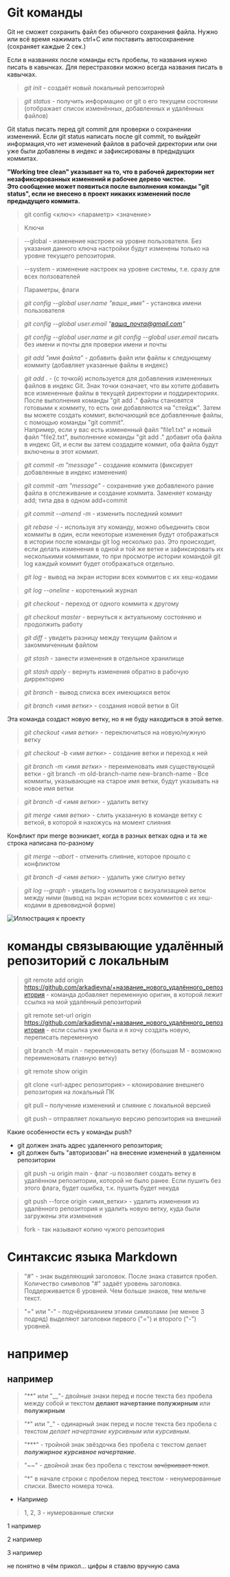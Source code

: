 # Git команды

Git не сможет сохранить файл без обычного сохранения файла. Нужно или всё время нажимать ctrl+C или поставить автосохранение (сохраняет каждые 2 сек.) 

Если в названиях после команды есть пробелы, то названия нужно писать в кавычках. Для перестраховки можно всегда названия писать в кавычках.
 
> *git init* - создаёт новый локальный репозиторий 
 
> *git status* - получить информацию от git o его текущем состоянии (отображает список изменённых, добавленных и удалённых файлов)

 Git status писать перед git commit для проверки о сохранении изменений. Если git status написать после git commit, то выйдейт информация,что нет изменений файлов в рабочей директории или они уже были добавлены в индекс и зафиксированы в предыдущих коммитах.

**"Working tree clean" указывает на то, что в рабочей директории нет незафиксированных изменений и рабочее дерево чистое.  
Это сообщение может появиться после выполнения команды "git status", если не внесено в проект никаких изменений после предыдущего коммита.**
 
> git config <ключ> <параметр> <значение>
 
> Ключи 
 
>--global - изменение настроек на уровне пользователя. Без указания данного ключа настройки будут изменены только на уровне текущего репозитория.
 
>--system - изменение настроек на уровне системы, т.е. сразу для всех ползователей
 
> Параметры, флаги
 
> *git config --global user.name "ваше_имя"* - установка имени пользователя
 
> *git config --global user.email "ваша_почта@gmail.com"*

> *git config --global user.name* и *git config --global user.email* писать без имени и почты для проверки имени и почты
 
> *git add "имя файла"* - добавить файл или файлы к следующему коммиту (добавляет указанные файлы в индекс)

> *git add .* - (с точкой) используется для добавления измененных файлов в индекс Git. Знак точки означает, что вы хотите добавить все измененные файлы в текущей директории и поддиректориях.
После выполнения команды "git add ." файлы становятся готовыми к коммиту, то есть они добавляются на "стейдж". Затем вы можете создать коммит, включающий все добавленные файлы, с помощью команды "git commit".  
Например, если у вас есть измененный файл "file1.txt" и новый файл "file2.txt", выполнение команды "git add ." добавит оба файла в индекс Git, и если вы затем создадите коммит, оба файла будут включены в этот коммит.
 
> *git commit -m "message"* - создание коммита (фиксирует добавленные в индекс изменения)

> *git commit -am "message"* - сохранение уже добавленого рание файла в отслеживание и создание коммита. Заменяет команду add; типа два в одном add+commit

> *git commit --amend -m* - изменить последний коммит
 
> *git rebase -i* - используя эту команду, можно объединить свои коммиты в один, если некоторые изменения будут отображаться в истории после команды git log несколько раз. Это происходит, если делать изменения в одной и той же ветке и зафиксировать их несколькими коммитами, то при просмотре истории командой git log каждый коммит будет отображаться отдельно. 
 
> *git log* - вывод на экран истории всех коммитов с их хеш-кодами

> *git log --oneline* - коротенький журнал
 
> *git checkout* - переход от одного коммита к другому
 
> *git checkout master* - вернуться к актуальному состоянию и продолжить работу
 
> *git diff* - увидеть разницу между текущим файлом и закоммиченным файлом

> *git stash* - занести изменения в отдельное хранилище

> *git stash apply* - вернуть изменения обратно в рабочую дирректорию

> *git branch* - вывод списка всех имеющихся веток

> *git branch <имя ветки>* - создания новой ветки в Git

Эта команда создаст новую ветку, но я не буду находиться в этой ветке.

> *git checkout <имя ветки>* - переключиться на новую/нужную ветку

> *git checkout -b <имя ветки>* - создание ветки и переход к ней

> *git branch -m <имя ветки>* - переименовать имя существующей ветки - git branch -m old-branch-name new-branch-name - Все коммиты, указывающие на старое имя ветки, будут указывать на новое имя ветки

> *git branch -d <имя ветки>* - удалить ветку 

> *git merge <имя ветки>* - слить указанную в команде ветку с веткой, в которой я нахожусь на момент слияния

Конфликт при merge возникает, когда в разных ветках одна и та же строка написана по-разному

> *git merge --abort* - отменить слияние, которое прошло с конфликтом

> *git branch -d <имя ветки>* - удалить уже слитую ветку

> *git log --graph* - увидеть log коммитов с визуализацией веток между ними (вывод на экран истории всех коммитов с их хеш-кодами в древовидной форме)
 
![Иллюстрация к проекту](https://thumb.tildacdn.com/tild3063-3065-4466-a137-663362623733/-/resize/768x/-/format/webp/Git_config.png)

# команды связывающие удалённый репозиторий с локальным

> git remote add origin https://github.com/arkadievna/+название_нового_удалённого_репозитория - команда добавляет переменную оригин, в которой лежит ссылка на мой удалённый репозиторий

> git remote set-url origin https://github.com/arkadievna/+название_нового_удалённого_репозитория - если ссылка уже была и я хочу создать новую, переписать переменную

> git branch -M main - переименовать ветку (большая М - возможно переименовать главную ветку)
 
> git remote show origin 

> git clone <url-адрес репозитория> – клонирование внешнего репозитория на  локальный ПК

> git pull – получение изменений и слияние с локальной версией

> git push – отправляет локальную версию репозитория на внешний

Какие особенности есть у команды push?
* git должен знать адрес удаленного репозитория; 
* git должен быть "авторизован" на внесение изменений в удаленном репозитории

> git push -u origin main - флаг -u позволяет создать ветку в удалённом репозитории, которой не было ранее. Если пушить без этого флага, будет ошибка, т.к. пушить будет некуда

> git push --force origin <имя_ветки> - удалить изменения из удалённого репозитория и удалить новую ветку, куда были загружены эти изменения

> fork - так называют копию чужого репозитория
 
# Синтаксис языка Markdown
 
> "#" - знак выделяющий заголовок. После знака ставится пробел. Количество символов "#" задаёт уровень заголовка. Поддерживается 6 уровней. Чем больше знаков, тем мельче текст.
 
> "=" или "-" - подчёркиванием этими символами (не менее 3 подряд) выделяют заголовки первого ("=") и второго ("-") уровней.

например
===
например
---
 
> "**" или "__"- двойные знаки перед и после текста без пробела между собой и текстом  **делают начертание полужирным** или __полужирным__
 
> "*" или "_" - одинарный знак перед и после текста без пробела с текстом *делает начертание курсивным* или _курсивным_.
 
> "***" - тройной знак звёздочка без пробела с текстом делает ***полужирное курсивное начертание***.
 
> "~~" - двойной знак без пробела с текстом ~~зачёркивает текст~~.
 
> "*" в начале строки с пробелом перед текстом - ненумерованные списки. Вместо номера точка.
* Например
 
> 1, 2, 3 - нумерованные списки

1 например

2 например

3 например

не понятно в чём прикол... цифры я ставлю вручную сама
